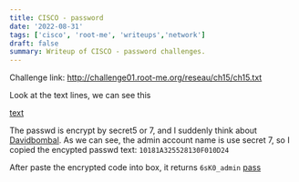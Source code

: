 ```yaml
---
title: CISCO - password
date: '2022-08-31'
tags: ['cisco', 'root-me', 'writeups','network']
draft: false
summary: Writeup of CISCO - password challenges.
---
```


Challenge link: 
http://challenge01.root-me.org/reseau/ch15/ch15.txt

Look at the text lines, we can see this

[text](https://user-images.githubusercontent.com/61643034/187698984-9bcf8040-7e76-4197-9d5a-2a601bfaea14.png)

The passwd is encrypt by secret5 or 7, and I suddenly think about [Davidbombal](https://davidbombal.com/cisco-type-7-password-decryption/).
As we can see, the admin account name is use secret 7, so I copied the encypted passwd text: 
```10181A325528130F010D24```

After paste the encrypted code into box, it returns 
```6sK0_admin```
[pass](https://user-images.githubusercontent.com/61643034/187700351-7a78ffe4-0ece-4170-8bcf-2b3386020e75.png)

